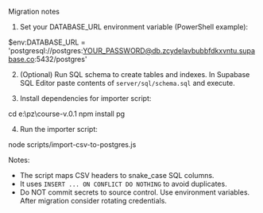 Migration notes

1) Set your DATABASE_URL environment variable (PowerShell example):

$env:DATABASE_URL = 'postgresql://postgres:YOUR_PASSWORD@db.zcydelavbubbfdkxvntu.supabase.co:5432/postgres'

2) (Optional) Run SQL schema to create tables and indexes. In Supabase SQL Editor paste contents of `server/sql/schema.sql` and execute.

3) Install dependencies for importer script:

cd e:\pz\course-v.0.1
npm install pg

4) Run the importer script:

node scripts/import-csv-to-postgres.js

Notes:
- The script maps CSV headers to snake_case SQL columns.
- It uses `INSERT ... ON CONFLICT DO NOTHING` to avoid duplicates.
- Do NOT commit secrets to source control. Use environment variables. After migration consider rotating credentials.
